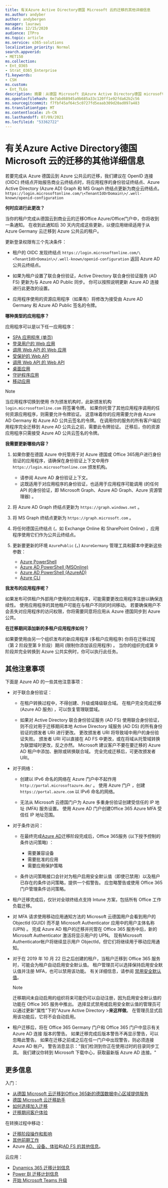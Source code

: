 ```yaml
---
title: 有关Azure Active Directory德国 Microsoft 云的迁移的其他详细信息
ms.author: andyber
author: andybergen
manager: laurawi
ms.date: 12/15/2020
audience: ITPro
ms.topic: article
ms.service: o365-solutions
localization_priority: Normal
search.appverid:
- MET150
ms.collection:
- Ent_O365
- Strat_O365_Enterprise
f1.keywords:
- CSH
ms.custom:
- Ent_TLGs
description: 摘要：从德国 Microsoft 云Azure Active Directory德国 microsoft 云 (迁移到新的德国数据中心) Office 365服务时的其他详细信息。
ms.openlocfilehash: 0e7abd68945a9b685a33c120ff1e92fda62b2c56
ms.sourcegitcommit: f7fbf45af64c5c0727fd5eaab309d20ad097a483
ms.translationtype: MT
ms.contentlocale: zh-CN
ms.lasthandoff: 07/09/2021
ms.locfileid: "53362722"
---
```

# <a name="additional-azure-active-directory-information-for-the-migration-from-microsoft-cloud-deutschland"></a>有关Azure Active Directory德国 Microsoft 云的迁移的其他详细信息

若要完成从 Azure 德国云到 Azure 公共云的迁移，我们建议在 OpenID 连接 (OIDC) 终结点开始报告商业云终结点时，将应用程序的身份验证终结点、Azure Active Directory (Azure AD) Graph 和 MS Graph 终结点更新为商业云终结点。 `https://login.microsoftonline.com/\<TenantIdOrDomain\>/.well-known/openid-configuration` 
 
**何时应进行此更改？**

当你的租户完成从德国云到商业云的迁移Office Azure/Office门户中，你将收到一条通知。 在收到此通知后 30 天内完成这些更新，以便应用继续适用于从 Azure Germany 云迁移到 Azure 公共云的租户。
 
更新登录权限有三个先决条件：

 - 租户的 OIDC 发现终结点 `https://login.microsoftonline.com/\<TenantIdOrDomain\>/.well-known/openid-configuration` 返回 Azure AD 公共云终结点。

 - 如果为租户设置了联合身份验证，Active Directory 联合身份验证服务 (AD FS) 更新为与 Azure AD Public 同步。 你可以按照说明更新 Azure AD 连接进行此更改的设置。

 - 应用程序使用的资源应用程序（如果有）将修改为接受由 Azure AD Germany 和 Azure AD Public 签名的令牌。
 
**哪种类型的应用程序？**

应用程序可以是以下任一应用程序：

- [SPA 应用程序 (单页) ](/azure/active-directory/develop/scenario-spa-overview)
- [登录用户的 Web 应用](/azure/active-directory/develop/scenario-web-app-sign-user-overview)
- [调用 Web API 的 Web 应用](/azure/active-directory/develop/scenario-web-app-call-api-overview)
- [受保护的 Web API](/azure/active-directory/develop/scenario-protected-web-api-overview)
- [调用 Web API 的 Web API](/azure/active-directory/develop/scenario-web-api-call-api-overview)
- [桌面应用](/azure/active-directory/develop/scenario-desktop-overview)
- [守护程序应用](/azure/active-directory/develop/scenario-daemon-overview)
- [移动应用](/azure/active-directory/develop/scenario-mobile-overview)
 
> [!NOTE] 
> 当应用程序切换到使用 作为颁发机构时，此新颁发机构 `login.microsoftonline.com` 将签署令牌。 如果你托管了其他应用程序调用的任何资源应用程序，则需要允许令牌验证。 这意味着你的应用需要允许由 Azure AD Germany 和 Azure AD 公共云签名的令牌。 在调用你的服务的所有客户端应用程序完全迁移到 Azure AD 公共云之前，需要此令牌验证。 迁移后，你的资源应用程序只需接受 Azure AD 公共云签名的令牌。

**我需要更新哪些内容？**

1. 如果你要在德国 Azure 中托管用于对 Azure 德国或 Office 365用户进行身份验证的应用程序，请确保在身份验证上下文中用作 `https://login.microsoftonline.com` 颁发机构。

    - 请参阅 Azure AD 身份验证上下文。
    - 这既适用于对应用程序的身份验证，也适用于应用程序可能调用 (的任何 API 的身份验证，即 Microsoft Graph、Azure AD Graph、Azure 资源管理器) 。

2. 将 Azure AD Graph 终结点更新为 `https://graph.windows.net` 。

3. 将 MS Graph 终结点更新为 `https://graph.microsoft.com` 。

4. 将任何德国云终结点 (，如 Exchange Online 和 SharePoint Online) ，应用程序使用它们作为公共云终结点。

5. 更新要更新的环境 `AzurePublic` (，) `AzureGermany` 管理工具和脚本中更新这些参数：

    - [Azure PowerShell](/powershell/azure/install-az-ps)
    - [Azure AD PowerShell (MSOnline) ](/powershell/azure/active-directory/overview)
    - [Azure AD PowerShell (AzureAD) ](/powershell/azure/active-directory/install-adv2)
    - [Azure CLI](/cli/azure/install-azure-cli)
 
**我发布的应用程序呢？**

如果发布可供租户外部用户使用的应用程序，可能需要更改应用程序注册以确保连续性。 使用应用程序的其他租户可能在与租户不同的时间移动。 若要确保用户不会丢失对应用程序的访问权限，你将需要同意将应用从 Azure 德国同步到 Azure 公共。

**在迁移期间添加新的多租户应用程序如何？**

如果要使用由另一个组织发布的新应用程序 (多租户应用程序) 你将在迁移过程（第 2 阶段至第 9 阶段）期间 (限制你添加该应用程序) 。  当你的组织完成第 9 阶段并完全转换到 Azure 公共实例时，你可以执行此任务。

## <a name="additional-considerations"></a>其他注意事项

下面是 Azure AD 的一些其他注意事项：

- 对于联合身份验证：

  - 在租户转换过程中，不得创建、升级或降级联合域。 在租户完全完成迁移 (Azure AD 服务) ，可以恢复管理联盟域。

  - 如果对 Active Directory 联合身份验证服务 (AD FS) 使用联合身份验证，则不应对用于迁移期间本地 Active Directory 域服务 (AD DS) 的所有身份验证的颁发者 URI 进行更改。 更改颁发者 URI 将导致域中用户的身份验证失败。 颁发者 URI 可以直接在 AD FS 中更改，或在将域从托管域转换为联盟域时更改，反之亦然。 Microsoft 建议客户不要在要迁移的 Azure AD 租户中添加、删除或转换联合域。 完全完成迁移后，可更改颁发者 URI。

- 对于网络：

  - 创建以 IPv6 命名的网络在 Azure 门户中不起作用 `http://portal.microsoftazure.de/` 。 使用 Azure 门户 ，创建 `https://portal.azure.com` 以 IPv6 命名的网络。
 
   - 无法从 Microsoft 云德国门户为 Azure 多重身份验证创建受信任的 IP 地址 (MFA) 服务设置。 使用 Azure AD 门户创建Office 365 Azure MFA 受信任 IP 地址范围。


- 对于条件访问： 

  - 在最终完成[Azure AD](ms-cloud-germany-transition.md#how-is-the-migration-organized)迁移阶段完成后，Office 365服务 (以下授予控制的条件访问策略) ：

    - 需要兼容设备
    - 需要批准的应用
    - 需要应用保护策略
    
  - 条件访问策略接口会针对为租户启用安全默认值（即使已禁用）以及租户已存在的条件访问策略，提供一个假警告。 应忽略警告或使用 Office 365门户管理条件访问策略。 

- 租户迁移完成后，仅针对全球终结点支持 Intune 方案，包括所有 Office 工作负载迁移。

- 对 MFA 请求使用移动应用通知方法的 Microsoft 云德国用户会看到用户的 ObjectId (GUID) 而不是 Microsoft Authenticator 应用中的用户主体名称 (UPN) 。 完成 Azure AD 租户的迁移并托管在 Office 365 服务中后，新的 Microsoft Authenticator 激活将显示用户的 UPN。 现有Microsoft Authenticator帐户将继续显示用户 ObjectId，但它们将继续用于移动应用通知。 

- 对于在 2019 年 10 月 22 日之后创建的租户，当租户迁移到 Office 365 服务时，可能会为租户自动启用安全默认值。 租户管理员可以选择保持启用安全默认值并注册 MFA，也可以禁用该功能。 有关详细信息，请参阅 [禁用安全默认值](/azure/active-directory/fundamentals/concept-fundamentals-security-defaults#disabling-security-defaults)。 

  > [!NOTE]
  > 迁移期间未自动启用的组织将来可能仍可以自动注册，因为启用安全默认值的功能在 Office 365 服务中推出。 选择显式禁用或启用安全默认值的管理员可以通过更新"属性"下的"Azure Active Directory >**来这样做**。 在管理员显式启用该功能后，它将不会自动启用。

- 租户迁移后，将在 Office 365 Germany 门户和 Office 365 门户中显示有关 Azure AD 连接 版本的警告。 如果迁移完成后版本警告不再显示警告，可以忽略此警告。 如果在迁移之前或之后在任一门户中出现警告，则必须连接 Azure AD 帐户。 警告消息显示："我们检测到你正在使用过时的目录同步工具。 我们建议你转到 Microsoft 下载中心，获取最新版 Azure AD 连接。"

## <a name="more-information"></a>更多信息

入门：

- [从德国 Microsoft 云迁移到Office 365新的德国数据中心区域提供服务](ms-cloud-germany-transition.md)
- [德国 Microsoft 云迁移助手](https://aka.ms/germanymigrateassist)
- [如何选择加入迁移](ms-cloud-germany-migration-opt-in.md)
- [迁移期间客户体验](ms-cloud-germany-transition-experience.md)

在转换过程中移动：

- [迁移阶段操作和影响](ms-cloud-germany-transition-phases.md)
- [其他前期工作](ms-cloud-germany-transition-add-pre-work.md)
- Azure [AD、](ms-cloud-germany-transition-azure-ad.md)[设备、](ms-cloud-germany-transition-add-devices.md)[体验](ms-cloud-germany-transition-add-experience.md)和[AD FS 的其他信息](ms-cloud-germany-transition-add-adfs.md)。

云应用：

- [Dynamics 365 迁移计划信息](/dynamics365/get-started/migrate-data-german-region)
- [Power BI 迁移计划信息](/power-bi/admin/service-admin-migrate-data-germany)
- [开始 Microsoft Teams 升级](/microsoftteams/upgrade-start-here)
